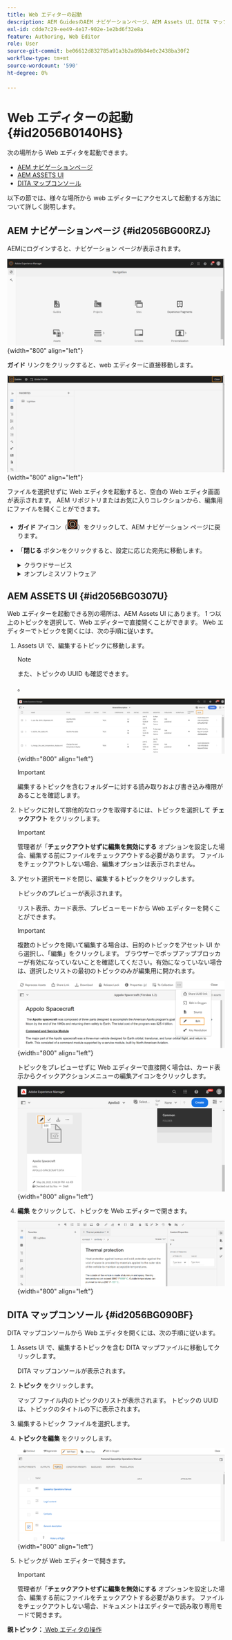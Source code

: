 ```yaml
---
title: Web エディターの起動
description: AEM GuidesのAEM ナビゲーションページ、AEM Assets UI、DITA マップコンソールから Web エディタを起動する方法を説明します。
exl-id: cdde7c29-ee49-4e17-902e-1e2bd6f32e8a
feature: Authoring, Web Editor
role: User
source-git-commit: be06612d832785a91a3b2a89b84e0c2438ba30f2
workflow-type: tm+mt
source-wordcount: '590'
ht-degree: 0%

---
```


# Web エディターの起動 {#id2056B0140HS}

次の場所から Web エディタを起動できます。

- [AEM ナビゲーションページ](#id2056BG00RZJ)
- [AEM ASSETS UI](#id2056BG0307U)
- [DITA マップコンソール](#id2056BG090BF)

以下の節では、様々な場所から web エディターにアクセスして起動する方法について詳しく説明します。

## AEM ナビゲーションページ {#id2056BG00RZJ}

AEMにログインすると、ナビゲーション ページが表示されます。

![](images/web-editor-from-navigation-page.png){width="800" align="left"}

**ガイド** リンクをクリックすると、web エディターに直接移動します。

![](images/web-editor-launch-page.png){width="800" align="left"}

ファイルを選択せずに Web エディタを起動すると、空白の Web エディタ画面が表示されます。 AEM リポジトリまたはお気に入りコレクションから、編集用にファイルを開くことができます。

- **ガイド** アイコン（![](images/aem-guides-icon.png)）をクリックして、AEM ナビゲーション ページに戻ります。

- 「**閉じる** ボタンをクリックすると、設定に応じた宛先に移動します。



  <details>

  <summary> クラウドサービス </summary>

  Cloud Serviceを使用している場合は、「**閉じる**」ボタンをクリックしてAEM ナビゲーションページに戻ります。
  </details>

  <details>

  <summary> オンプレミスソフトウェア</summary>

  AEM Guides オンプレミスソフトウェア（4.2.1 以降）を使用している場合は、右側の **閉じる** ボタンをクリックして、Assets UI の現在のファイルパスに戻ります。

  </details>

## AEM ASSETS UI {#id2056BG0307U}

Web エディターを起動できる別の場所は、AEM Assets UI にあります。 1 つ以上のトピックを選択して、Web エディターで直接開くことができます。 Web エディターでトピックを開くには、次の手順に従います。

1. Assets UI で、編集するトピックに移動します。

   >[!NOTE]
   >
   > また、トピックの UUID も確認できます。

   。

   ![](images/assets_ui_with_uuid_cs.png){width="800" align="left"}

   >[!IMPORTANT]
   >
   > 編集するトピックを含むフォルダーに対する読み取りおよび書き込み権限があることを確認します。

1. トピックに対して排他的なロックを取得するには、トピックを選択して **チェックアウト** をクリックします。

   >[!IMPORTANT]
   >
   > 管理者が「**チェックアウトせずに編集を無効にする** オプションを設定した場合、編集する前にファイルをチェックアウトする必要があります。 ファイルをチェックアウトしない場合、編集オプションは表示されません。

1. アセット選択モードを閉じ、編集するトピックをクリックします。

   トピックのプレビューが表示されます。

   リスト表示、カード表示、プレビューモードから Web エディターを開くことができます。

   >[!IMPORTANT]
   >
   > 複数のトピックを開いて編集する場合は、目的のトピックをアセット UI から選択し、「編集」をクリックします。 ブラウザーでポップアップブロッカーが有効になっていないことを確認してください。有効になっていない場合は、選択したリストの最初のトピックのみが編集用に開かれます。

   ![](images/edit-from-preview_cs.png){width="800" align="left"}

   トピックをプレビューせずに Web エディターで直接開く場合は、カード表示からクイックアクションメニューの編集アイコンをクリックします。

   ![](images/edit-topic-from-quick-action_cs.png){width="800" align="left"}

1. **編集** をクリックして、トピックを Web エディターで開きます。

   ![](images/edit-mode.png){width="800" align="left"}


## DITA マップコンソール {#id2056BG090BF}

DITA マップコンソールから Web エディタを開くには、次の手順に従います。

1. Assets UI で、編集するトピックを含む DITA マップファイルに移動してクリックします。

   DITA マップコンソールが表示されます。

1. **トピック** をクリックします。

   マップ ファイル内のトピックのリストが表示されます。 トピックの UUID は、トピックのタイトルの下に表示されます。

1. 編集するトピック ファイルを選択します。

1. **トピックを編集** をクリックします。

   ![](images/edit-topics-map-console_cs.png){width="800" align="left"}

1. トピックが Web エディターで開きます。

   >[!IMPORTANT]
   >
   > 管理者が「**チェックアウトせずに編集を無効にする** オプションを設定した場合、編集する前にファイルをチェックアウトする必要があります。 ファイルをチェックアウトしない場合、ドキュメントはエディターで読み取り専用モードで開きます。


**親トピック：**[ Web エディタの操作 ](web-editor.md)
